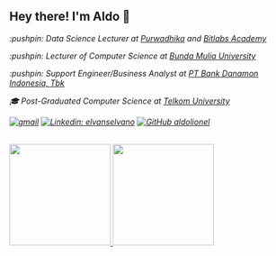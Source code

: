<h2> Hey there! I'm Aldo 👋</h2>

<p><em> :pushpin: Data Science Lecturer at <a href="https://purwadhika.com/">Purwadhika</a> and <a href="https://bitlabs.id//">Bitlabs Academy</a></br>
<p><em> :pushpin: Lecturer of Computer Science at <a href="https://www.ubm.ac.id/">Bunda Mulia University</a></br>
 <p>:pushpin: Support Engineer/Business Analyst at <a href="https://www.danamon.co.id/">PT Bank Danamon Indonesia, Tbk</a>

:mortar_board: Post-Graduated Computer Science at <a href="https://telkomuniversity.ac.id/">Telkom University</a>

[![gmail](https://img.shields.io/badge/Gmail-jobs.aldolionel%40gmail.com-red)](mailto:jobs.aldolionel@gmail.com)
[![Linkedin: elvanselvano](https://img.shields.io/badge/-aldolionel-blue?style=flat-square&logo=Linkedin&logoColor=white&link=hhttps://www.linkedin.com/in/aldo-lionel-saonard-44676a11b/)](https://www.linkedin.com/in/aldo-lionel-saonard-44676a11b/)
[![GitHub aldolionel](https://img.shields.io/github/followers/aldolionel?label=follow&style=social)](https://github.com/aldolionel)

<br/>
<a href="https://github.com/aldolionel">
  <img height="180em" src="https://github-readme-stats.vercel.app/api?username=aldolionel&theme=buefy&show_icons=true" />
  <img height="180em" src="https://github-readme-stats.vercel.app/api/top-langs/?username=aldolionel&theme=buefy&layout=compact" />
</a>

<br/>
